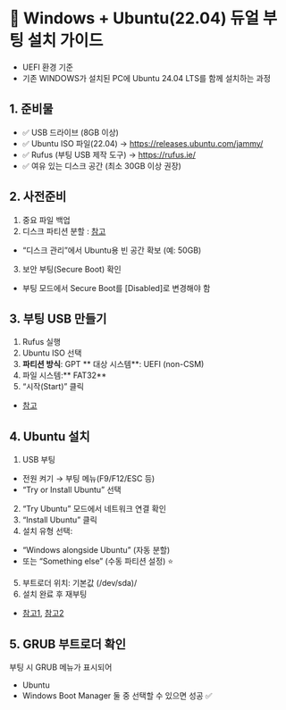 
# 🐧 Windows + Ubuntu(22.04) 듀얼 부팅 설치 가이드

- UEFI 환경 기준
- 기존 WINDOWS가 설치된 PC에 Ubuntu 24.04 LTS를 함께 설치하는 과정

## 1. 준비물
- ✅ USB 드라이브 (8GB 이상)
- ✅ Ubuntu ISO 파일(22.04)
→ https://releases.ubuntu.com/jammy/
- ✅ Rufus (부팅 USB 제작 도구)
→ https://rufus.ie/
- ✅ 여유 있는 디스크 공간 (최소 30GB 이상 권장)

## 2. 사전준비
1. 중요 파일 백업
2. 디스크 파티션 분할 : [참고](https://blog.naver.com/buneed_/223477853247)
  - “디스크 관리”에서 Ubuntu용 빈 공간 확보 (예: 50GB)
3. 보안 부팅(Secure Boot) 확인
  - 부팅 모드에서 Secure Boot를 [Disabled]로 변경해야 함

## 3. 부팅 USB 만들기
1. Rufus 실행
2. Ubuntu ISO 선택
3. **파티션 방식**: GPT
 ** 대상 시스템**: UEFI (non-CSM)
4. 파일 시스템:** FAT32**
5. “시작(Start)” 클릭

- [참고](https://blog.naver.com/dt3141592/222565348163)

## 4. Ubuntu 설치
1. USB 부팅
- 전원 켜기 → 부팅 메뉴(F9/F12/ESC 등)
- “Try or Install Ubuntu” 선택
2. “Try Ubuntu” 모드에서 네트워크 연결 확인
3. “Install Ubuntu” 클릭
4. 설치 유형 선택:
- “Windows alongside Ubuntu” (자동 분할)
- 또는 “Something else” (수동 파티션 설정) ⭐
5. 부트로더 위치: 기본값 (/dev/sda)/
6. 설치 완료 후 재부팅

- [참고1](https://blog.naver.com/gong_lan/223394097279), [참고2](https://blog.naver.com/leeon715/223315354260)

## 5. GRUB 부트로더 확인
부팅 시 GRUB 메뉴가 표시되어
- Ubuntu
- Windows Boot Manager
둘 중 선택할 수 있으면 성공 ✅
